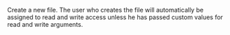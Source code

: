Create a new file. The user who creates the file will automatically be assigned to read and write access unless he has passed custom values for read and write arguments.